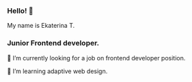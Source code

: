 ### Hello! 👋
My name is Ekaterina T. 
### Junior Frontend developer.

🔭 I’m currently looking for a job on frontend developer position.

🌱 I’m learning adaptive web design.

<!--
` (this file) appears on your GitHub profile.
- 👯 I’m looking to collaborate on ...
- 🤔 I’m looking for help with ...
- 💬 Ask me about ...
- 📫 How to reach me: ...
- 😄 Pronouns: ...
- ⚡ Fun fact: ...
-->
